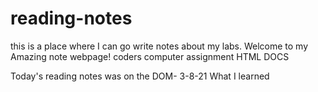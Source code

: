 # reading-notes
this is a place where I can go write notes about my labs. 
Welcome to my Amazing note webpage!
coders computer assignment
HTML DOCS


Today's reading notes was on the DOM- 3-8-21
What I learned

